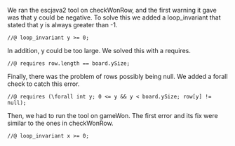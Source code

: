 We ran the escjava2 tool on checkWonRow, and the first warning it gave was that y could be negative. To solve this we added a loop_invariant that stated that y is always greater than -1.

    //@ loop_invariant y >= 0;

In addition, y could be too large. We solved this with a requires.

    //@ requires row.length == board.ySize;

Finally, there was the problem of rows possibly being null. We added a forall check to catch this error.

    //@ requires (\forall int y; 0 <= y && y < board.ySize; row[y] != null);

Then, we had to run the tool on gameWon. The first error and its fix were similar to the ones in checkWonRow.

    //@ loop_invariant x >= 0;

